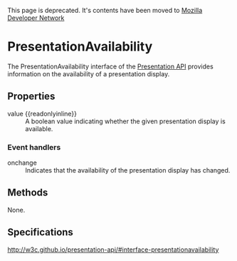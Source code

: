 This page is deprecated. It's contents have been moved to [Mozilla Developer Network](https://developer.mozilla.org/en-US/)

# PresentationAvailability

The PresentationAvailability interface of the [Presentation API](Presentation_API.md) provides information on the availability of a presentation display.

## Properties

<dl>
  <dt>value {{readonlyinline}}</dt>
  <dd>A boolean value indicating whether the given presentation display is available.</dd>
</dl>

### Event handlers

<dl>
  <dt>onchange</dt>
  <dd>Indicates that the availability of the presentation display has changed.</dd>
</dl>

## Methods

None.

## Specifications

<http://w3c.github.io/presentation-api/#interface-presentationavailability>
